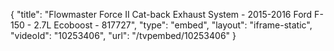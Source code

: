 {
    "title": "Flowmaster Force II Cat-back Exhaust System - 2015-2016 Ford F-150 - 2.7L Ecoboost - 817727",
    "type": "embed",
    "layout": "iframe-static",
    "videoId": "10253406",
    "url": "\/tvpembed\/10253406"
}
